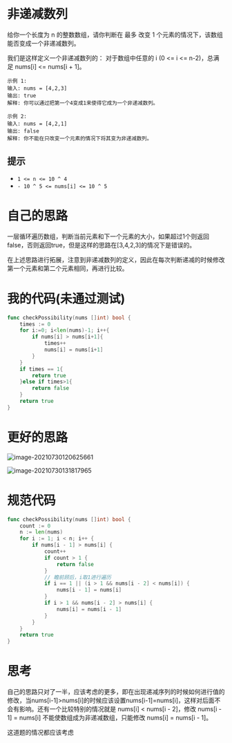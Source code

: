 # 非递减数列

给你一个长度为 n 的整数数组，请你判断在 最多 改变 1 个元素的情况下，该数组能否变成一个非递减数列。

我们是这样定义一个非递减数列的： 对于数组中任意的 i (0 <= i <= n-2)，总满足 nums[i] <= nums[i + 1]。

```
示例 1:
输入: nums = [4,2,3]
输出: true
解释: 你可以通过把第一个4变成1来使得它成为一个非递减数列。

示例 2:
输入: nums = [4,2,1]
输出: false
解释: 你不能在只改变一个元素的情况下将其变为非递减数列。
```

## 提示

- `1 <= n <= 10 ^ 4`
- `- 10 ^ 5 <= nums[i] <= 10 ^ 5`

# 自己的思路

一层循环遍历数组，判断当前元素和下一个元素的大小，如果超过1个则返回false，否则返回true，但是这样的思路在[3,4,2,3]的情况下是错误的。

在上述思路进行拓展，注意到非递减数列的定义，因此在每次判断递减的时候修改第一个元素和第二个元素相同，再进行比较。

# 我的代码(未通过测试)

```go
func checkPossibility(nums []int) bool {
    times := 0
    for i:=0; i<len(nums)-1; i++{
        if nums[i] > nums[i+1]{
            times++
            nums[i] = nums[i+1]
        }
    }
    if times == 1{
        return true
    }else if times>1{
        return false
    }
    return true
}
```

# 更好的思路

![image-20210730120625661](https://github.com/enzeyu/leetcode_enzeyu/tree/master/pics/tanxin11.png)

![image-20210730131817965](C:\Users\enzey\AppData\Roaming\Typora\typora-user-images\image-20210730131817965.png)

# 规范代码

```go
func checkPossibility(nums []int) bool {
    count := 0
	n := len(nums)
	for i := 1; i < n; i++ {
		if nums[i - 1] > nums[i] {
			count++
			if count > 1 {
				return false
			}
            // 瞻前顾后，i取1进行遍历
			if i == 1 || (i > 1 && nums[i - 2] < nums[i]) {
				nums[i - 1] = nums[i]
			}
			if i > 1 && nums[i - 2] > nums[i] {
				nums[i] = nums[i - 1]
			}
		}
	}
	return true
}
```

# 思考

自己的思路只对了一半，应该考虑的更多，即在出现递减序列的时候如何进行值的修改，当nums[i-1]>nums[i]的时候应该设置nums[i-1]=nums[i]，这样对后面不会有影响。还有一个比较特别的情况就是 nums[i] < nums[i - 2]，修改 nums[i - 1] = nums[i] 不能使数组成为非递减数组，只能修改 nums[i] = nums[i - 1]。

这道题的情况都应该考虑

